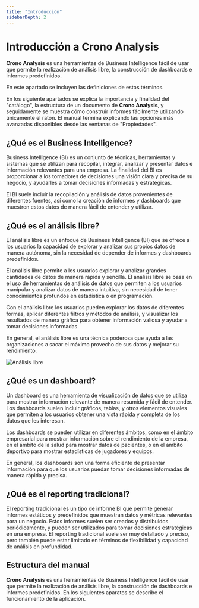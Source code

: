 ```yaml
---
title: "Introducción"
sidebarDepth: 2
---
```


# Introducción a Crono Analysis

**Crono Analysis** es una herramientas de Business Intelligence fácil de usar que permite la realización de análisis libre, la construcción de dashboards e informes predefinidos.

En este apartado se incluyen las definiciones de estos términos. 

En los siguiente apartados se explica la importancia y finalidad del "catálogo", la estructura de un documento de **Crono Analysis**, y seguidamente se muestra cómo construir informes fácilmente utilizando únicamente el ratón. El manual termina explicando las opciones más avanzadas disponibles desde las ventanas de "Propiedades".


## ¿Qué es el Business Intelligence?


Business Intelligence (BI) es un conjunto de técnicas, herramientas y sistemas que se utilizan para recopilar, integrar, analizar y presentar datos e información relevantes para una empresa. La finalidad del BI es proporcionar a los tomadores de decisiones una visión clara y precisa de su negocio, y ayudarles a tomar decisiones informadas y estratégicas. 

El BI suele incluir la recopilación y análisis de datos provenientes de diferentes fuentes, así como la creación de informes y dashboards que muestren estos datos de manera fácil de entender y utilizar.

## ¿Qué es el análisis libre?

El análisis libre es un enfoque de Business Intelligence (BI) que se ofrece a los usuarios la capacidad de explorar y analizar sus propios datos de manera autónoma, sin la necesidad de depender de informes y dashboards predefinidos.

El análisis libre permite a los usuarios explorar y analizar grandes cantidades de datos de manera rápida y sencilla. El análisis libre se basa en el uso de herramientas de análisis de datos que permiten a los usuarios manipular y analizar datos de manera intuitiva, sin necesidad de tener conocimientos profundos en estadística o en programación. 

Con el análisis libre los usuarios pueden explorar los datos de diferentes formas, aplicar diferentes filtros y métodos de análisis, y visualizar los resultados de manera gráfica para obtener información valiosa y ayudar a tomar decisiones informadas. 

En general, el análisis libre es una técnica poderosa que ayuda a las organizaciones a sacar el máximo provecho de sus datos y mejorar su rendimiento.


![Análisis libre](/images/analysis/FreeAnalysis.gif)

## ¿Qué es un dashboard?

Un dashboard es una herramienta de visualización de datos que se utiliza para mostrar información relevante de manera resumida y fácil de entender. Los dashboards suelen incluir gráficos, tablas, y otros elementos visuales que permiten a los usuarios obtener una vista rápida y completa de los datos que les interesan.

Los dashboards se pueden utilizar en diferentes ámbitos, como en el ámbito empresarial para mostrar información sobre el rendimiento de la empresa, en el ámbito de la salud para mostrar datos de pacientes, o en el ámbito deportivo para mostrar estadísticas de jugadores y equipos. 

En general, los dashboards son una forma eficiente de presentar información para que los usuarios puedan tomar decisiones informadas de manera rápida y precisa.

## ¿Qué es el reporting tradicional?

El reporting tradicional es un tipo de informe BI que permite generar informes estáticos y predefinidos que muestran datos y métricas relevantes para un negocio. Estos informes suelen ser creados y distribuidos periódicamente, y pueden ser utilizados para tomar decisiones estratégicas en una empresa. El reporting tradicional suele ser muy detallado y preciso, pero también puede estar limitado en términos de flexibilidad y capacidad de análisis en profundidad.

## Estructura del manual

**Crono Analysis** es una herramientas de Business Intelligence fácil de usar que permite la realización de análisis libre, la construcción de dashboards e informes predefinidos. En los siguientes aparatos se describe el funcionamiento de la aplicación.


<section-index src="/analysis/" />